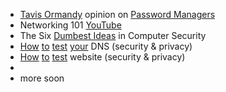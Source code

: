 * [Tavis Ormandy](https://twitter.com/taviso) opinion on [Password Managers](https://lock.cmpxchg8b.com/passmgrs.html)
* Networking 101 [YouTube](https://www.youtube.com/playlist?list=PLR0bgGon_WTKY2irHaG_lNRZTrA7gAaCj)
* The Six [Dumbest Ideas](https://www.ranum.com/security/computer_security/editorials/dumb/index.html) in Computer Security
* [How](https://www.grc.com/dns/dns.htm) [to](https://dnssec.vs.uni-due.de/) [test](https://bash.ws/dnsleak/) [your](https://dnsleaktest.com/) DNS (security & privacy)
* [How](https://www.ssllabs.com/ssltest/analyze.html) [to](https://www.virustotal.com/gui/home/url) [test](https://webbkoll.dataskydd.net/) website (security & privacy)
*
* more soon
